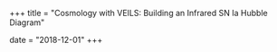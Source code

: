 +++
title = "Cosmology with VEILS: Building an Infrared SN Ia Hubble Diagram"

date = "2018-12-01"
+++

